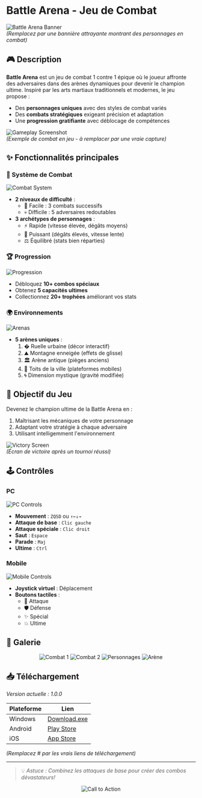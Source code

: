 # Battle Arena - Jeu de Combat

![Battle Arena Banner](https://via.placeholder.com/1200x400?text=Battle+Arena+Banner)  
*(Remplacez par une bannière attrayante montrant des personnages en combat)*

## 🎮 Description
**Battle Arena** est un jeu de combat 1 contre 1 épique où le joueur affronte des adversaires dans des arènes dynamiques pour devenir le champion ultime. Inspiré par les arts martiaux traditionnels et modernes, le jeu propose :
- Des **personnages uniques** avec des styles de combat variés
- Des **combats stratégiques** exigeant précision et adaptation
- Une **progression gratifiante** avec déblocage de compétences

![Gameplay Screenshot](https://via.placeholder.com/800x450?text=Gameplay+Screenshot)  
*(Exemple de combat en jeu - à remplacer par une vraie capture)*

## ✨ Fonctionnalités principales

### 🥋 Système de Combat
![Combat System](https://via.placeholder.com/400x225?text=Combat+System)
- **2 niveaux de difficulté** :
  - 🔰 Facile : 3 combats successifs
  - 💀 Difficile : 5 adversaires redoutables
- **3 archétypes de personnages** :
  - ⚡ Rapide (vitesse élevée, dégâts moyens)
  - 💪 Puissant (dégâts élevés, vitesse lente)
  - ⚖ Équilibré (stats bien réparties)

### 🏆 Progression
![Progression](https://via.placeholder.com/400x225?text=Progression+System)
- Débloquez **10+ combos spéciaux**
- Obtenez **5 capacités ultimes**
- Collectionnez **20+ trophées** améliorant vos stats

### 🌍 Environnements
![Arenas](https://via.placeholder.com/800x225?text=Dynamic+Arenas)
- **5 arènes uniques** :
  1. � Ruelle urbaine (décor interactif)
  2. ⛰ Montagne enneigée (effets de glisse)
  3. 🏛 Arène antique (pièges anciens)
  4. 🌆 Toits de la ville (plateformes mobiles)
  5. 🌀 Dimension mystique (gravité modifiée)

## 🎯 Objectif du Jeu
Devenez le champion ultime de la Battle Arena en :
1. Maîtrisant les mécaniques de votre personnage
2. Adaptant votre stratégie à chaque adversaire
3. Utilisant intelligemment l'environnement

![Victory Screen](https://via.placeholder.com/600x300?text=Victory+Screen)  
*(Écran de victoire après un tournoi réussi)*

## 🕹️ Contrôles

### PC
![PC Controls](https://via.placeholder.com/400x200?text=PC+Controls)
- **Mouvement** : `ZQSD` ou `↑←↓→`
- **Attaque de base** : `Clic gauche`
- **Attaque spéciale** : `Clic droit`
- **Saut** : `Espace`
- **Parade** : `Maj`
- **Ultime** : `Ctrl`

### Mobile
![Mobile Controls](https://via.placeholder.com/400x200?text=Mobile+Controls)
- **Joystick virtuel** : Déplacement
- **Boutons tactiles** : 
  - 👊 Attaque
  - 🛡️ Défense
  - ✨ Spécial
  - 💥 Ultime

## 📸 Galerie
<div align="center">
  <img src="https://via.placeholder.com/250x150?text=Screenshot+1" alt="Combat 1">
  <img src="https://via.placeholder.com/250x150?text=Screenshot+2" alt="Combat 2">
  <img src="https://via.placeholder.com/250x150?text=Screenshot+3" alt="Personnages">
  <img src="https://via.placeholder.com/250x150?text=Screenshot+4" alt="Arène">
</div>

## 📥 Téléchargement
*Version actuelle : 1.0.0*

| Plateforme | Lien |
|------------|------|
| Windows | [Download.exe](#) |
| Android | [Play Store](#) |
| iOS | [App Store](#) |

*(Remplacez # par les vrais liens de téléchargement)*

---

> 💡 *Astuce : Combinez les attaques de base pour créer des combos dévastateurs!*

<div align="center">
  <img src="https://via.placeholder.com/800x100?text=Join+the+Battle+Today!" alt="Call to Action">
</div>
